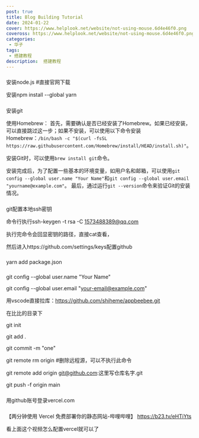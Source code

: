```yaml
---
post: true
title: Blog Building Tutorial
date: 2024-01-22
cover: https://www.helplook.net/website/not-using-mouse.6d4e46f0.png
coveross: https://www.helplook.net/website/not-using-mouse.6d4e46f0.png
categories:
 - 华子
tags:
 - 搭建教程
description:  搭建教程
---
```


###
安装node.js #直接官网下载

安装npm install --global yarn

###
安装git

使用Homebrew：
首先，需要确认是否已经安装了Homebrew。如果已经安装，可以直接跳过这一步；如果不安装，可以使用以下命令安装Homebrew：`/bin/bash -c "$(curl -fsSL https://raw.githubusercontent.com/Homebrew/install/HEAD/install.sh)"`。

安装Git时，可以使用`brew install git`命令。

安装完成后，为了配置一些基本的环境变量，如用户名和邮箱，可以使用`git config --global user.name "Your Name"`和`git config --global user.email "yourname@example.com"`。
最后，通过运行`git --version`命令来验证Git的安装情况。

###
git配置本地ssh密钥

命令行执行ssh-keygen -t rsa -C 1573488389@qq.com

执行完命令会回显密钥的路径，直接cat查看，

然后进入https://github.com/settings/keys配置github


###
yarn add package.json

###
git config --global user.name "Your Name"

git config --global user.email "your-email@example.com"

用vscode直接拉库：https://github.com/shiheme/appbeebee.git

在比比的目录下

git init

git add .

git commit -m "one"

git remote rm origin #删除远程源，可以不执行此命令

git remote add origin git@github.com:这里写仓库名字.git

git push -f origin main


###
用github账号登录vercel.com

###
【两分钟使用 Vercel 免费部署你的静态网站-哔哩哔哩】 https://b23.tv/eHTiYts

看上面这个视频怎么配置vercel就可以了
